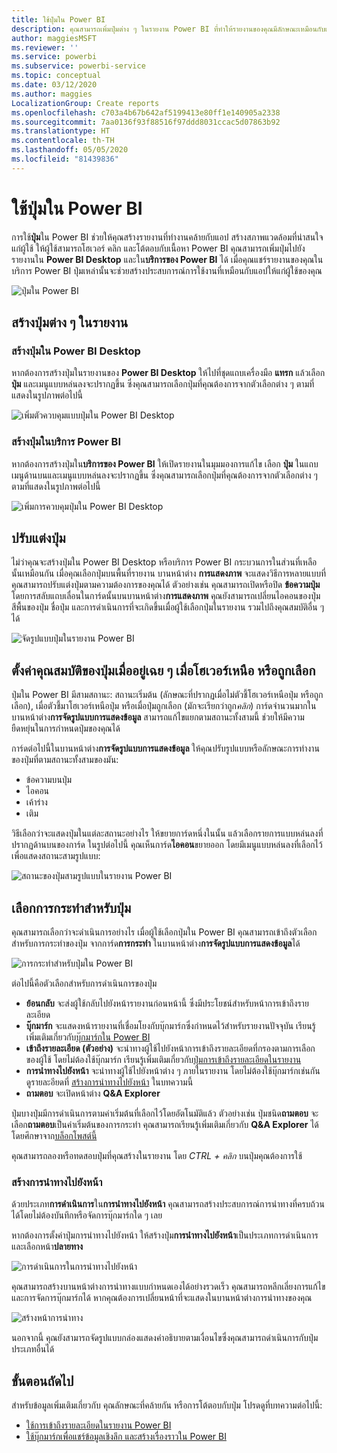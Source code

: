 ```yaml
---
title: ใช้ปุ่มใน Power BI
description: คุณสามารถเพิ่มปุ่มต่าง ๆ ในรายงาน Power BI ที่ทำให้รายงานของคุณมีลักษณะเหมือนกับแอป และเพิ่มการมีส่วนร่วมกับผู้ใช้ในเชิงลึกมากขึ้น
author: maggiesMSFT
ms.reviewer: ''
ms.service: powerbi
ms.subservice: powerbi-service
ms.topic: conceptual
ms.date: 03/12/2020
ms.author: maggies
LocalizationGroup: Create reports
ms.openlocfilehash: c703a4b67b642af5199413e80ff1e140905a2338
ms.sourcegitcommit: 7aa0136f93f88516f97ddd8031ccac5d07863b92
ms.translationtype: HT
ms.contentlocale: th-TH
ms.lasthandoff: 05/05/2020
ms.locfileid: "81439836"
---
```

# <a name="use-buttons-in-power-bi"></a>ใช้ปุ่มใน Power BI
การใช้**ปุ่ม**ใน Power BI ช่วยให้คุณสร้างรายงานที่ทำงานคล้ายกับแอป สร้างสภาพแวดล้อมที่น่าสนใจแก่ผู้ใช้ ให้ผู้ใช้สามารถโฮเวอร์ คลิก และโต้ตอบกับเนื้อหา Power BI คุณสามารถเพิ่มปุ่มไปยังรายงานใน **Power BI Desktop** และใน**บริการของ Power BI** ได้ เมื่อคุณแชร์รายงานของคุณในบริการ Power BI ปุ่มเหล่านั้นจะช่วยสร้างประสบการณ์การใช้งานที่เหมือนกับแอปให้แก่ผู้ใช้ของคุณ

![ปุ่มใน Power BI](media/desktop-buttons/power-bi-buttons.png)

## <a name="create-buttons-in-reports"></a>สร้างปุ่มต่าง ๆ ในรายงาน

### <a name="create-a-button-in-power-bi-desktop"></a>สร้างปุ่มใน Power BI Desktop

หากต้องการสร้างปุ่มในรายงานของ **Power BI Desktop** ให้ไปที่ชุดแถบเครื่องมือ **แทรก** แล้วเลือก **ปุ่ม** และเมนูแบบหล่นลงจะปรากฏขึ้น ซึ่งคุณสามารถเลือกปุ่มที่คุณต้องการจากตัวเลือกต่าง ๆ ตามที่แสดงในรูปภาพต่อไปนี้ 

![เพิ่มตัวควบคุมแบบปุ่มใน Power BI Desktop](media/desktop-buttons/power-bi-button-dropdown.png)

### <a name="create-a-button-in-the-power-bi-service"></a>สร้างปุ่มในบริการ Power BI

หากต้องการสร้างปุ่มใน**บริการของ Power BI** ให้เปิดรายงานในมุมมองการแก้ไข เลือก **ปุ่ม** ในแถบเมนูด้านบนและเมนูแบบหล่นลงจะปรากฏขึ้น ซึ่งคุณสามารถเลือกปุ่มที่คุณต้องการจากตัวเลือกต่าง ๆ ตามที่แสดงในรูปภาพต่อไปนี้ 

![เพิ่มการควบคุมปุ่มใน Power BI Desktop](media/desktop-buttons/power-bi-button-service-dropdown.png)

## <a name="customize-a-button"></a>ปรับแต่งปุ่ม

ไม่ว่าคุณจะสร้างปุ่มใน Power BI Desktop หรือบริการ Power BI กระบวนการในส่วนที่เหลือนั้นเหมือนกัน เมื่อคุณเลือกปุ่มบนพื้นที่รายงาน บานหน้าต่าง **การแสดงภาพ** จะแสดงวิธีการหลายแบบที่คุณสามารถปรับแต่งปุ่มตามความต้องการของคุณได้ ตัวอย่างเช่น คุณสามารถเปิดหรือปิด **ข้อความปุ่ม** โดยการสลับแถบเลื่อนในการ์ดนั้นบนบานหน้าต่าง**การแสดงภาพ** คุณยังสามารถเปลี่ยนไอคอนของปุ่ม สีพื้นของปุ่ม ชื่อปุ่ม และการดำเนินการที่จะเกิดขึ้นเมื่อผู้ใช้เลือกปุ่มในรายงาน รวมไปถึงคุณสมบัติอื่น ๆ ได้

![จัดรูปแบบปุ่มในรายงาน Power BI](media/desktop-buttons/power-bi-button-properties.png)

## <a name="set-button-properties-when-idle-hovered-over-or-selected"></a>ตั้งค่าคุณสมบัติของปุ่มเมื่ออยู่เฉย ๆ เมื่อโฮเวอร์เหนือ หรือถูกเลือก

ปุ่มใน Power BI มีสามสถานะ: สถานะเริ่มต้น (ลักษณะที่ปรากฏเมื่อไม่ตัวชี้โฮเวอร์เหนือปุ่ม หรือถูกเลือก), เมื่อตัวชี้มาโฮเวอร์เหนือปุ่ม หรือเมื่อปุ่มถูกเลือก (มักจะเรียกว่าถูก*คลิก*) การ์ดจำนวนมากในบานหน้าต่าง**การจัดรูปแบบการแสดงข้อมูล** สามารถแก้ไขแยกตามสถานะทั้งสามนี้ ช่วยให้มีความยืดหยุ่นในการกำหนดปุ่มของคุณได้

การ์ดต่อไปนี้ในบานหน้าต่าง**การจัดรูปแบบการแสดงข้อมูล** ให้คุณปรับรูปแบบหรือลักษณะการทำงานของปุ่มที่ตามสถานะทั้งสามของมัน:

* ข้อความบนปุ่ม
* ไอคอน
* เค้าร่าง
* เติม

วิธีเลือกว่าจะแสดงปุ่มในแต่ละสถานะอย่างไร ให้ขยายการ์ดหนึ่งในนั้น แล้วเลือกรายการแบบหล่นลงที่ปรากฏด้านบนของการ์ด ในรูปต่อไปนี้ คุณเห็นการ์ด**ไอคอน**ขยายออก โดยมีเมนูแบบหล่นลงที่เลือกไว้เพื่อแสดงสถานะสามรูปแบบ:

![สถานะของปุ่มสามรูปแบบในรายงาน Power BI](media/desktop-buttons/power-bi-button-format.png)


## <a name="select-the-action-for-a-button"></a>เลือกการกระทำสำหรับปุ่ม

คุณสามารถเลือกว่าจะดำเนินการอย่างไร เมื่อผู้ใช้เลือกปุ่มใน Power BI คุณสามารถเข้าถึงตัวเลือกสำหรับการกระทำของปุ่ม จากการ์ด**การกระทำ** ในบานหน้าต่าง**การจัดรูปแบบการแสดงข้อมูล**ได้

![การกระทำสำหรับปุ่มใน Power BI](media/desktop-buttons/power-bi-button-action.png)

ต่อไปนี้คือตัวเลือกสำหรับการดำเนินการของปุ่ม

- **ย้อนกลับ** จะส่งผู้ใช้กลับไปยังหน้ารายงานก่อนหน้านี้ ซึ่งมีประโยชน์สำหรับหน้าการเข้าถึงรายละเอียด
- **บุ๊กมาร์ก** จะแสดงหน้ารายงานที่เชื่อมโยงกับบุ๊กมาร์กซึ่งกำหนดไว้สำหรับรายงานปัจจุบัน เรียนรู้เพิ่มเติมเกี่ยวกับ[บุ๊กมาร์กใน Power BI](desktop-bookmarks.md) 
- **เข้าถึงรายละเอียด (ตัวอย่าง)** จะนำทางผู้ใช้ไปยังหน้าการเข้าถึงรายละเอียดที่กรองตามการเลือกของผู้ใช้ โดยไม่ต้องใช้บุ๊กมาร์ก เรียนรู้เพิ่มเติมเกี่ยวกับ[ปุ่มการเข้าถึงรายละเอียดในรายงาน](desktop-drill-through-buttons.md)
- **การนำทางไปยังหน้า** จะนำทางผู้ใช้ไปยังหน้าต่าง ๆ ภายในรายงาน โดยไม่ต้องใช้บุ๊กมาร์กเช่นกัน ดูรายละอียดที่ [สร้างการนำทางไปยังหน้า](#create-page-navigation) ในบทความนี้
- **ถามตอบ** จะเปิดหน้าต่าง **Q&A Explorer** 

ปุ่มบางปุ่มมีการดำเนินการตามค่าเริ่มต้นที่เลือกไว้โดยอัตโนมัติแล้ว ตัวอย่างเช่น ปุ่มชนิด**ถามตอบ** จะเลือก**ถามตอบ**เป็นค่าเริ่มต้นของการกระทำ คุณสามารถเรียนรู้เพิ่มเติมเกี่ยวกับ **Q&A Explorer** ได้โดยศึกษาจาก[บล็อกโพสต์นี้](https://powerbi.microsoft.com/blog/power-bi-desktop-april-2018-feature-summary/#Q&AExplorer)

คุณสามารถลองหรือทดสอบปุ่มที่คุณสร้างในรายงาน โดย *CTRL + คลิก* บนปุ่มคุณต้องการใช้ 

### <a name="create-page-navigation"></a>สร้างการนำทางไปยังหน้า

ด้วยประเภท**การดำเนินการ**ใน**การนำทางไปยังหน้า** คุณสามารถสร้างประสบการณ์การนำทางที่ครบถ้วนได้โดยไม่ต้องบันทึกหรือจัดการบุ๊กมาร์กใด ๆ เลย

หากต้องการตั้งค่าปุ่มการนำทางไปยังหน้า ให้สร้างปุ่ม**การนำทางไปยังหน้า**เป็นประเภทการดำเนินการ และเลือกหน้า**ปลายทาง**

![การดำเนินการในการนำทางไปยังหน้า](media/desktop-buttons/power-bi-page-navigation.png)

คุณสามารถสร้างบานหน้าต่างการนำทางแบบกำหนดเองได้อย่างรวดเร็ว คุณสามารถหลีกเลี่ยงการแก้ไขและการจัดการบุ๊กมาร์กได้ หากคุณต้องการเปลี่ยนหน้าที่จะแสดงในบานหน้าต่างการนำทางของคุณ

![สร้างหน้าการนำทาง](media/desktop-buttons/power-bi-build-navigation-pane.png)

นอกจากนี้ คุณยังสามารถจัดรูปแบบกล่องแสดงคำอธิบายตามเงื่อนไขซึ่งคุณสามารถดำเนินการกับปุ่มประเภทอื่นได้

## <a name="next-steps"></a>ขั้นตอนถัดไป
สำหรับข้อมูลเพิ่มเติมเกี่ยวกับ คุณลักษณะที่คล้ายกัน หรือการโต้ตอบกับปุ่ม โปรดดูที่บทความต่อไปนี้:

* [ใช้การเข้าถึงรายละเอียดในรายงาน Power BI](desktop-drillthrough.md)
* [ใช้บุ๊กมาร์กเพื่อแชร์ข้อมูลเชิงลึก และสร้างเรื่องราวใน Power BI](desktop-bookmarks.md)

